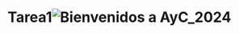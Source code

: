 # Tarea1![Bienvenidos a AyC_2024](https://github.com/ISPC-TST-AyC-2024/Tarea1/assets/108839778/10ab741c-0a37-416f-aa7e-24eb104693e8)
